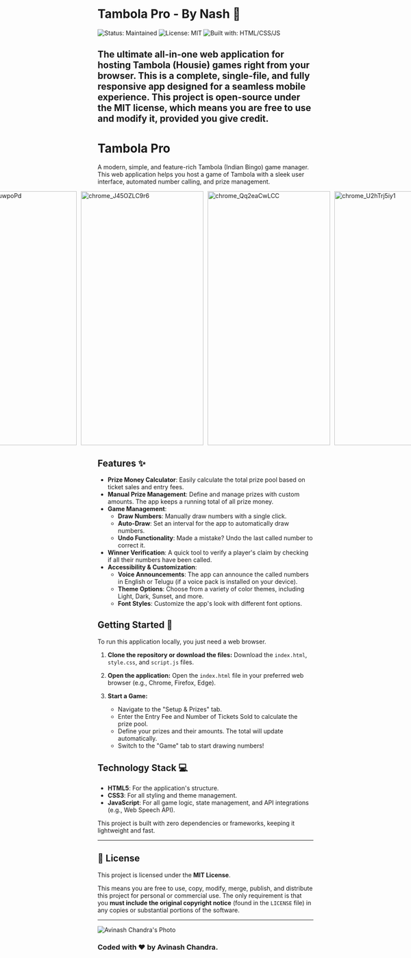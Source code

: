 # Tambola Pro - By Nash 🎲

![Status: Maintained](https://img.shields.io/badge/status-maintained-green.svg)
![License: MIT](https://img.shields.io/badge/License-MIT-yellow.svg)
![Built with: HTML/CSS/JS](https://img.shields.io/badge/Built%20with-HTML%2FCSS%2FJS-orange.svg)

The ultimate all-in-one web application for hosting Tambola (Housie) games right from your browser. This is a complete, single-file, and fully responsive app designed for a seamless mobile experience. This project is open-source under the MIT license, which means you are free to use and modify it, provided you give credit.
---

# Tambola Pro

A modern, simple, and feature-rich Tambola (Indian Bingo) game manager. This web application helps you host a game of Tambola with a sleek user interface, automated number calling, and prize management.

<div style="display: flex; flex-wrap: nowrap; gap: 10px; justify-content: center; align-items: flex-start;">
  <img width="286" height="593" alt="chrome_ViYeuwpoPd" src="https://github.com/user-attachments/assets/0c048d4d-7fd1-4124-8195-c6cc6e1a5571" />
  <img width="286" height="593" alt="chrome_J45OZLC9r6" src="https://github.com/user-attachments/assets/8694fb10-6eb9-4379-b334-675798042172" />
  <img width="286" height="593" alt="chrome_Qq2eaCwLCC" src="https://github.com/user-attachments/assets/3dba366a-952e-4e94-af6a-3c1b633b4ff6" />
  <img width="286" height="593" alt="chrome_U2hTrj5iy1" src="https://github.com/user-attachments/assets/6f7dd43d-576e-48db-a7cf-5f90482c3bd8" />
</div>


## Features ✨

* **Prize Money Calculator**: Easily calculate the total prize pool based on ticket sales and entry fees.
* **Manual Prize Management**: Define and manage prizes with custom amounts. The app keeps a running total of all prize money.
* **Game Management**:
    * **Draw Numbers**: Manually draw numbers with a single click.
    * **Auto-Draw**: Set an interval for the app to automatically draw numbers.
    * **Undo Functionality**: Made a mistake? Undo the last called number to correct it.
* **Winner Verification**: A quick tool to verify a player's claim by checking if all their numbers have been called.
* **Accessibility & Customization**:
    * **Voice Announcements**: The app can announce the called numbers in English or Telugu (if a voice pack is installed on your device).
    * **Theme Options**: Choose from a variety of color themes, including Light, Dark, Sunset, and more.
    * **Font Styles**: Customize the app's look with different font options.

## Getting Started 🚀

To run this application locally, you just need a web browser.

1.  **Clone the repository or download the files:**
    Download the `index.html`, `style.css`, and `script.js` files.

2.  **Open the application:**
    Open the `index.html` file in your preferred web browser (e.g., Chrome, Firefox, Edge).

3.  **Start a Game:**
    * Navigate to the "Setup & Prizes" tab.
    * Enter the Entry Fee and Number of Tickets Sold to calculate the prize pool.
    * Define your prizes and their amounts. The total will update automatically.
    * Switch to the "Game" tab to start drawing numbers!

## Technology Stack 💻

* **HTML5**: For the application's structure.
* **CSS3**: For all styling and theme management.
* **JavaScript**: For all game logic, state management, and API integrations (e.g., Web Speech API).

This project is built with zero dependencies or frameworks, keeping it lightweight and fast.

---

## 📜 License

This project is licensed under the **MIT License**.

This means you are free to use, copy, modify, merge, publish, and distribute this project for personal or commercial use. The only requirement is that you **must include the original copyright notice** (found in the `LICENSE` file) in any copies or substantial portions of the software.

---
![Avinash Chandra's Photo](https://lh3.googleusercontent.com/a/ACg8ocK_sVML1Uy3xHPPdkO63ZNk2WVPWcbY2wk-7gE6M5B6eg7Vo8V-7Q=s96-c)
<br>
### Coded with ❤️ by **Avinash Chandra**.
